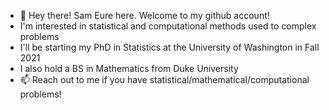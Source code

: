 - 👋 Hey there! Sam Eure here. Welcome to my github account!
- I'm interested in statistical and computational methods used to complex problems
- I'll be starting my PhD in Statistics at the University of Washington in Fall 2021
- I also hold a BS in Mathematics from Duke University 
- 📫 Reach out to me if you have statistical/mathematical/computational problems!

<!---
euresa/euresa is a ✨ special ✨ repository because its `README.md` (this file) appears on your GitHub profile.
You can click the Preview link to take a look at your changes.
--->
